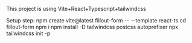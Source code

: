 This project is using Vite+React+Typescript+tailwindcss

Setup step:
npm create vite@latest fillout-form -- --template react-ts
cd fillout-form
npm i
npm install -D tailwindcss postcss autoprefixer
npx tailwindcss init -p